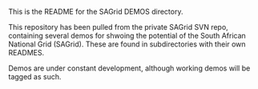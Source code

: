 This is the README for the SAGrid DEMOS directory.

This repository has been pulled from the private SAGrid SVN repo, containing several demos for shwoing the potential of the
South African National Grid (SAGrid). These are found in subdirectories with their own READMES.

Demos are under constant development, although working demos will be tagged as such.
